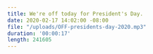 ```yaml
---
title: We're off today for President's Day.
date: 2020-02-17 14:02:00 -08:00
file: "/uploads/OFF-presidents-day-2020.mp3"
duration: '00:00:17'
length: 241605
---
```


